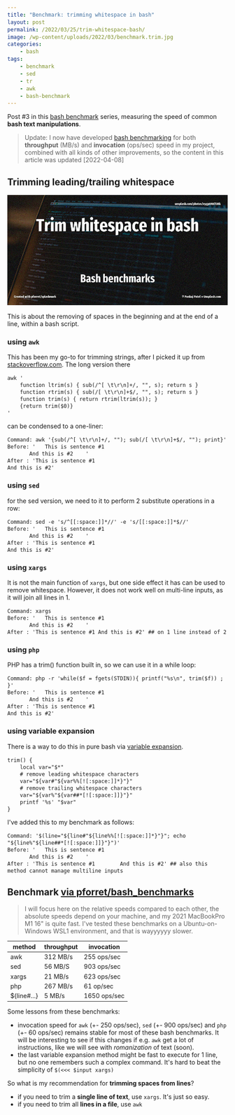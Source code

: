 ```yaml
---
title: "Benchmark: trimming whitespace in bash"
layout: post
permalink: /2022/03/25/trim-whitespace-bash/
image: /wp-content/uploads/2022/03/benchmark.trim.jpg
categories:
    - bash
tags:
    - benchmark
    - sed
    - tr
    - awk
    - bash-benchmark
---
```

Post #3 in this [bash benchmark](/tag/bash-benchmark/) series,
measuring the speed of common **bash text manipulations**.

> Update: I now have developed [bash benchmarking](https://github.com/pforret/bash_benchmarks) for both **throughput** (MB/s) and **invocation** (ops/sec) speed in my project, combined with all kinds of other improvements, so the content in this article was updated [2022-04-08]

## Trimming leading/trailing whitespace

![Bash benchmarks](/wp-content/uploads/2022/03/benchmark.trim.jpg)

This is about the removing of spaces in the beginning and at the end of a line, within a bash script.

### using `awk`
This has been my go-to for trimming strings, after I picked it up from [stackoverflow.com](https://stackoverflow.com/questions/9985528/how-can-i-trim-white-space-from-a-variable-in-awk).
The long version there
```shell
awk '
    function ltrim(s) { sub(/^[ \t\r\n]+/, "", s); return s }
    function rtrim(s) { sub(/[ \t\r\n]+$/, "", s); return s }
    function trim(s) { return rtrim(ltrim(s)); }
    {return trim($0)}
'
```
can be condensed to a one-liner: 
```shell
Command: awk '{sub(/^[ \t\r\n]+/, ""); sub(/[ \t\r\n]+$/, ""); print}'
Before: '   This is sentence #1
       And this is #2    '
After : 'This is sentence #1
And this is #2'
```

### using `sed`
for the sed version, we need to it to perform 2 substitute operations in a row:
```shell
Command: sed -e 's/^[[:space:]]*//' -e 's/[[:space:]]*$//'
Before: '   This is sentence #1
       And this is #2    '
After : 'This is sentence #1
And this is #2'
```

### using `xargs`
It is not the main function of `xargs`, but one side effect it has can be used to remove whitespace. However, it does not work well on multi-line inputs, as it will join all lines in 1.
```shell
Command: xargs
Before: '   This is sentence #1
       And this is #2    '
After : 'This is sentence #1 And this is #2' ## on 1 line instead of 2
```

### using `php`
PHP has a trim() function built in, so we can use it in a while loop:
```shell
Command: php -r 'while($f = fgets(STDIN)){ printf("%s\n", trim($f)) ; }'
Before: '   This is sentence #1
       And this is #2    '
After : 'This is sentence #1
And this is #2'
```

### using variable expansion
There is a way to do this in pure bash via [variable expansion](https://stackoverflow.com/questions/369758/how-to-trim-whitespace-from-a-bash-variable).

```shell
trim() {
    local var="$*"
    # remove leading whitespace characters
    var="${var#"${var%%[![:space:]]*}"}"
    # remove trailing whitespace characters
    var="${var%"${var##*[![:space:]]}"}"   
    printf '%s' "$var"
}
```

I've added this to my benchmark as follows:
```shell
Command: '$(line="${line#"${line%%[![:space:]]*}"}"; echo "${line%"${line##*[![:space:]]}"}")'
Before: '   This is sentence #1
       And this is #2    '
After : 'This is sentence #1        And this is #2' ## also this method cannot manage multiline inputs
```


## Benchmark [via pforret/bash_benchmarks](https://github.com/pforret/bash_benchmarks)

> I will focus here on the relative speeds compared to each other, the absolute speeds depend on your machine, and my 2021 MacBookPro M1 16" is quite fast. I've tested these benchmarks on a Ubuntu-on-Windows WSL1 environment, and that is wayyyyyy slower.

| method      | throughput | invocation   |
|-------------|-----------|--------------|
| awk         | 312 MB/s  | 255 ops/sec  |
| sed         | 56 MB/S   | 903 ops/sec  |
| xargs       | 21 MB/s   | 623 ops/sec  |
| php         | 267 MB/s  | 61 op/sec    | 
| ${line#...} | 5 MB/s    | 1650 ops/sec |

Some lessons from these benchmarks:
* invocation speed for `awk` (+- 250 ops/sec), `sed` (+- 900 ops/sec) and `php` (+- 60 ops/sec) remains stable for most of these bash benchmarks. It will be interesting to see if this changes if e.g. `awk` get a lot of instructions, like we will see with _romanization_ of text (soon). 
* the last variable expansion method might be fast to execute for 1 line, but no one remembers such a complex command. It's hard to beat the simplicity of `$(<<< $input xargs)`

So what is my recommendation for **trimming spaces from lines**?
* if you need to trim a **single line of text**, use `xargs`. It's just so easy.
* if you need to trim all **lines in a file**, use `awk`
